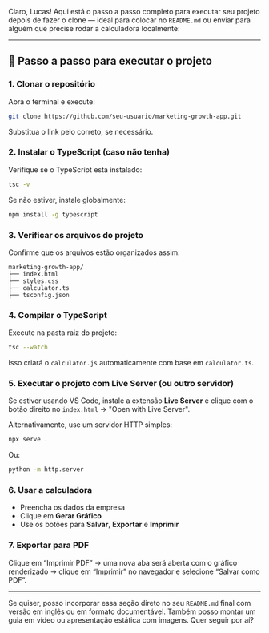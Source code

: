 Claro, Lucas! Aqui está o passo a passo completo para executar seu projeto depois de fazer o clone — ideal para colocar no `README.md` ou enviar para alguém que precise rodar a calculadora localmente:

---

## 🚀 Passo a passo para executar o projeto

### 1. **Clonar o repositório**

Abra o terminal e execute:

```bash
git clone https://github.com/seu-usuario/marketing-growth-app.git
```

Substitua o link pelo correto, se necessário.

### 2. **Instalar o TypeScript (caso não tenha)**

Verifique se o TypeScript está instalado:

```bash
tsc -v
```

Se não estiver, instale globalmente:

```bash
npm install -g typescript
```

### 3. **Verificar os arquivos do projeto**

Confirme que os arquivos estão organizados assim:

```
marketing-growth-app/
├── index.html
├── styles.css
├── calculator.ts
├── tsconfig.json
```

### 4. **Compilar o TypeScript**

Execute na pasta raiz do projeto:

```bash
tsc --watch
```

Isso criará o `calculator.js` automaticamente com base em `calculator.ts`.

### 5. **Executar o projeto com Live Server (ou outro servidor)**

Se estiver usando VS Code, instale a extensão **Live Server** e clique com o botão direito no `index.html` → "Open with Live Server".

Alternativamente, use um servidor HTTP simples:

```bash
npx serve .
```

Ou:

```bash
python -m http.server
```

### 6. **Usar a calculadora**

- Preencha os dados da empresa
- Clique em **Gerar Gráfico**
- Use os botões para **Salvar**, **Exportar** e **Imprimir**

### 7. **Exportar para PDF**

Clique em “Imprimir PDF” → uma nova aba será aberta com o gráfico renderizado → clique em “Imprimir” no navegador e selecione “Salvar como PDF”.

---

Se quiser, posso incorporar essa seção direto no seu `README.md` final com versão em inglês ou em formato documentável. Também posso montar um guia em vídeo ou apresentação estática com imagens. Quer seguir por aí?
